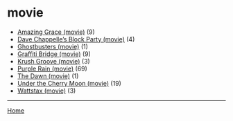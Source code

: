 # movie

  * [Amazing Grace (movie)](../movie/amazing-grace/index.md) (9)
  * [Dave Chappelle’s Block Party (movie)](../movie/dave-chappelle-s-block-party/index.md) (4)
  * [Ghostbusters (movie)](../movie/ghostbusters/index.md) (1)
  * [Graffiti Bridge (movie)](../movie/graffiti-bridge/index.md) (9)
  * [Krush Groove (movie)](../movie/krush-groove/index.md) (3)
  * [Purple Rain (movie)](../movie/purple-rain/index.md) (69)
  * [The Dawn (movie)](../movie/the-dawn/index.md) (1)
  * [Under the Cherry Moon (movie)](../movie/under-the-cherry-moon/index.md) (19)
  * [Wattstax (movie)](../movie/wattstax/index.md) (3)

----

[Home](../index.md)

